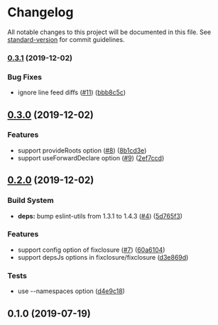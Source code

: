 # Changelog

All notable changes to this project will be documented in this file. See [standard-version](https://github.com/conventional-changelog/standard-version) for commit guidelines.

### [0.3.1](https://github.com/koba04/eslint-plugin-fixclosure/compare/v0.3.0...v0.3.1) (2019-12-02)


### Bug Fixes

* ignore line feed diffs ([#11](https://github.com/koba04/eslint-plugin-fixclosure/issues/11)) ([bbb8c5c](https://github.com/koba04/eslint-plugin-fixclosure/commit/bbb8c5c))



## [0.3.0](https://github.com/koba04/eslint-plugin-fixclosure/compare/v0.2.0...v0.3.0) (2019-12-02)


### Features

* support provideRoots option ([#8](https://github.com/koba04/eslint-plugin-fixclosure/issues/8)) ([8b1cd3e](https://github.com/koba04/eslint-plugin-fixclosure/commit/8b1cd3e))
* support useForwardDeclare option ([#9](https://github.com/koba04/eslint-plugin-fixclosure/issues/9)) ([2ef7ccd](https://github.com/koba04/eslint-plugin-fixclosure/commit/2ef7ccd))



## [0.2.0](https://github.com/koba04/eslint-plugin-fixclosure/compare/v0.1.0...v0.2.0) (2019-12-02)


### Build System

* **deps:** bump eslint-utils from 1.3.1 to 1.4.3 ([#4](https://github.com/koba04/eslint-plugin-fixclosure/issues/4)) ([5d765f3](https://github.com/koba04/eslint-plugin-fixclosure/commit/5d765f3))


### Features

* support config option of fixclosure ([#7](https://github.com/koba04/eslint-plugin-fixclosure/issues/7)) ([60a6104](https://github.com/koba04/eslint-plugin-fixclosure/commit/60a6104))
* support depsJs options in fixclosure/fixclosure ([d3e869d](https://github.com/koba04/eslint-plugin-fixclosure/commit/d3e869d))


### Tests

* use --namespaces option ([d4e9c18](https://github.com/koba04/eslint-plugin-fixclosure/commit/d4e9c18))



## 0.1.0 (2019-07-19)
